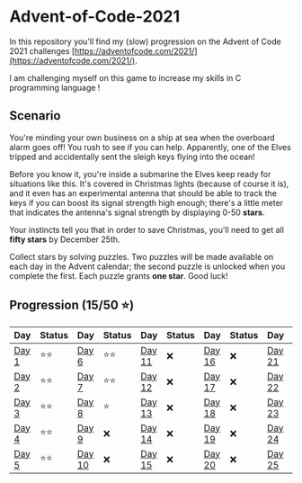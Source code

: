 # Advent-of-Code-2021

In this repository you'll find my (slow) progression on the Advent of Code 2021 challenges [https://adventofcode.com/2021/](https://adventofcode.com/2021/).

I am challenging myself on this game to increase my skills in C programming language !

## Scenario

You're minding your own business on a ship at sea when the overboard alarm goes off! You rush to see if you can help. Apparently, one of the Elves tripped and accidentally sent the sleigh keys flying into the ocean!

Before you know it, you're inside a submarine the Elves keep ready for situations like this. It's covered in Christmas lights (because of course it is), and it even has an experimental antenna that should be able to track the keys if you can boost its signal strength high enough; there's a little meter that indicates the antenna's signal strength by displaying 0-50 **stars**.

Your instincts tell you that in order to save Christmas, you'll need to get all **fifty stars** by December 25th.

Collect stars by solving puzzles. Two puzzles will be made available on each day in the Advent calendar; the second puzzle is unlocked when you complete the first. Each puzzle grants **one star**. Good luck!

## Progression (15/50 ⭐)

| Day | Status | Day | Status | Day | Status | Day | Status | Day | Status |
|-----|--------|-----|--------|-----|--------|-----|--------|-----|--------|
|[Day 1](1_Sonar_Sweep/)        |⭐⭐|[Day 6](6_Lanternfish/)            |⭐⭐|[Day 11](  )| ❌ |[Day 16](  )| ❌ |[Day 21](  )| ❌ |
|[Day 2](2_Dive/)               |⭐⭐|[Day 7](7_The_Treachery_of_Whales/)|⭐⭐|[Day 12](  )| ❌ |[Day 17](  )| ❌ |[Day 22](  )| ❌ |
|[Day 3](3_Binary_Diagnostic/)  |⭐⭐|[Day 8](8_Seven_Segment_Search)    | ⭐ |[Day 13](  )| ❌ |[Day 18](  )| ❌ |[Day 23](  )| ❌ |
|[Day 4](4_Giant_Squid/)        |⭐⭐|[Day 9](                          )| ❌ |[Day 14](  )| ❌ |[Day 19](  )| ❌ |[Day 24](  )| ❌ |
|[Day 5](5_Hydrothermal_Venture)|⭐⭐|[Day 10](                         )| ❌ |[Day 15](  )| ❌ |[Day 20](  )| ❌ |[Day 25](  )| ❌ |
